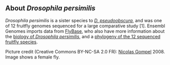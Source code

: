 About *Drosophila persimilis*
-----------------------------

*Drosophila persimilis* is a sister species to *[D.
pseudoobscura](/Drosophila_simulans/Info)*, and was one of 12 fruitfly
genomes sequenced for a large comparative study \[1\]. Ensembl Genomes
imports data from [FlyBase](https://flybase.org/), who also have more
information about the [biology of *Drosophila
persimilis*](https://fb2017_05.flybase.org/reports/FBsp00000188.html), and a
[phylogeny of the 12 sequenced fruitfly
species](https://fb2017_05.flybase.org/static_pages/species/sequenced_species.html).

Picture credit (Creative Commons BY-NC-SA 2.0 FR): [Nicolas
Gompel](http://www.ibdml.univ-mrs.fr/equipes/BP_NG/Illustrations/sequenced%20Drosophila%20species.html)
2008. Image shows a female fly.
